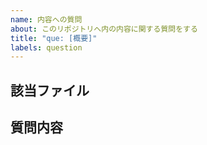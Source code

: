 ```yaml
---
name: 内容への質問
about: このリポジトリへ内の内容に関する質問をする
title: "que: [概要]"
labels: question
---
```


## 該当ファイル
<!-- 
既存のファイルへの質問の場合，ファイルのURLを書いてください
ファイルではない場合はこの節を消してください
例) addon-jp-community/CONTRIBUTING.md
 -->

## 質問内容
